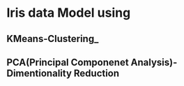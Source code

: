 # Iris data Model using 
## KMeans-Clustering_
## PCA(Principal Componenet Analysis)-Dimentionality Reduction
